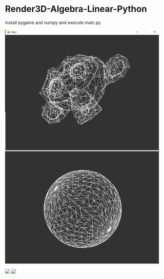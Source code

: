 # Render3D-Algebra-Linear-Python

install pygame and numpy and execute main.py

![monkey](https://github.com/AchcarLucas/Render3D-Algebra-Linear-Python/blob/master/render-image/git-project-render3d.png?raw=true)
![sphere](https://raw.githubusercontent.com/AchcarLucas/Render3D-Algebra-Linear-Python/master/render-image/sphere.png)

![](https://github.com/AchcarLucas/Render3D-Algebra-Linear-Python/blob/master/render-image/monkey.gif?raw=true)
![](https://github.com/AchcarLucas/Render3D-Algebra-Linear-Python/blob/master/render-image/sphare.gif?raw=true)
